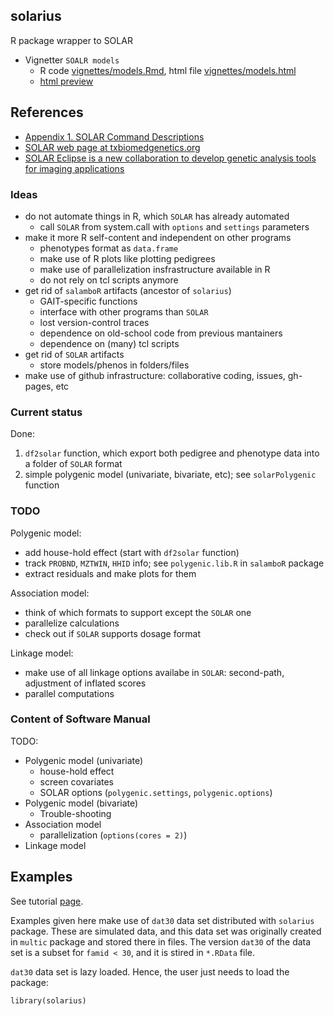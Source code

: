 ## solarius

R package wrapper to SOLAR

* Vignetter `SOALR models`
  * R code [vignettes/models.Rmd](vignettes/models.Rmd), html file [vignettes/models.html](vignettes/models.html)
  * [html preview](http://htmlpreview.github.io/?https://github.com/ugcd/solarius/blob/master/vignettes/models.html)

## References

* [Appendix 1. SOLAR Command Descriptions](http://helix.nih.gov/Documentation/solar-6.6.2-doc/91.appendix_1_text.html)
* [SOLAR web page at txbiomedgenetics.org](http://solar.txbiomedgenetics.org/)
* [SOLAR Eclipse is a new collaboration to develop genetic analysis tools for imaging applications](http://www.nitrc.org/projects/se_linux/)

### Ideas

* do not automate things in R, which `SOLAR` has already automated
  * call `SOLAR` from system.call with `options` and `settings` parameters
* make it more R self-content and independent on other programs
  * phenotypes format as `data.frame`
  * make use of R plots like plotting pedigrees
  * make use of parallelization insfrastructure available in R
  * do not rely on tcl  scripts anymore
* get rid of `salamboR` artifacts (ancestor of `solarius`)
  * GAIT-specific functions
  * interface with other programs than `SOLAR`
  * lost version-control traces
  * dependence on old-school code from previous mantainers
  * dependence on (many) tcl scripts
* get rid of `SOLAR` artifacts
  * store models/phenos in folders/files
* make use of github infrastructure: collaborative coding, issues, gh-pages, etc

### Current status

Done:

1. `df2solar` function, which export both pedigree and phenotype data into a folder of `SOLAR` format
2. simple polygenic model (univariate, bivariate, etc); see `solarPolygenic` function

### TODO

Polygenic model:

* add house-hold effect (start with `df2solar` function)
* track `PROBND`, `MZTWIN`, `HHID` info; see `polygenic.lib.R` in `salamboR` package
* extract residuals and make plots for them

Association model:

* think of which formats to support except the `SOLAR` one
* parallelize calculations
* check out if `SOLAR` supports dosage format

Linkage model:

* make use of all linkage options availabe in `SOLAR`: second-path, adjustment of inflated scores
* parallel computations

### Content of Software Manual

TODO:

* Polygenic model (univariate)
  * house-hold effect
  * screen covariates
  * SOLAR options (`polygenic.settings`, `polygenic.options`)
* Polygenic model (bivariate)
  * Trouble-shooting
* Association model
  * parallelization (`options(cores = 2)`)
* Linkage model

## Examples 

See tutorial [page](http://ugcd.github.io/solarius/pages/tutorial.html).

Examples given here make use of `dat30` data set distributed with `solarius` package. These are simulated data, and this data set was originally created in `multic` package and stored there in files. The version `dat30` of the data set is a subset for `famid < 30`, and it is stired in `*.RData` file.

`dat30` data set is lazy loaded. Hence, the user just needs to load the package:

```
library(solarius)
```
